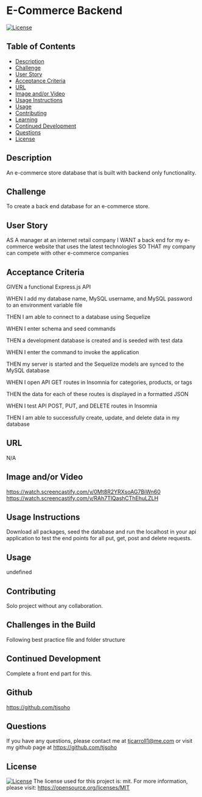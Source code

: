
# E-Commerce Backend

[![License](https://img.shields.io/badge/License-MIT-yellow.svg)](https://opensource.org/licenses/MIT)

## Table of Contents
- [Description](#description)
- [Challenge](#challenge)
- [User Story](#userStory)
- [Acceptance Criteria](#acceptanceCriteria)
- [URL](#url)
- [Image and/or Video](#imageAndOrVideo)
- [Usage Instructions](#usageInstructions)
- [Usage](#usage)
- [Contributing](#contributing)
- [Learning](#learning)
- [Continued Development](#continuedDevelopment)
- [Questions](#questions)
- [License](#license)


## Description
An e-commerce store database that is built with backend only functionality.

## Challenge
To create a back end database for an e-commerce store.

## User Story
AS A manager at an internet retail company
I WANT a back end for my e-commerce website that uses the latest technologies
SO THAT my company can compete with other e-commerce companies

## Acceptance Criteria
GIVEN a functional Express.js API

WHEN I add my database name, MySQL username, and MySQL password to an environment variable file

THEN I am able to connect to a database using Sequelize

WHEN I enter schema and seed commands

THEN a development database is created and is seeded with test data

WHEN I enter the command to invoke the application

THEN my server is started and the Sequelize models are synced to the MySQL database

WHEN I open API GET routes in Insomnia for categories, products, or tags

THEN the data for each of these routes is displayed in a formatted JSON

WHEN I test API POST, PUT, and DELETE routes in Insomnia

THEN I am able to successfully create, update, and delete data in my database

## URL
N/A

## Image and/or Video
https://watch.screencastify.com/v/0Mt8R2YRXsoAG7BiWn60
https://watch.screencastify.com/v/RAh7TlQashCThEhuLZLH


## Usage Instructions
Download all packages, seed the database and run the localhost in your api application to test the end points for all put, get, post and delete requests.

## Usage
undefined

## Contributing
Solo project without any collaboration.

## Challenges in the Build
Following best practice file and folder structure

## Continued Development
Complete a front end part for this.

## Github
https://github.com/tjsoho

## Questions
If you have any questions, please contact me at tjcarroll1@me.com or visit my github page at https://github.com/tjsoho

## License
[![License](https://img.shields.io/badge/License-MIT-yellow.svg)](https://opensource.org/licenses/MIT) 
The license used for this project is: mit. For more information, please visit: 
https://opensource.org/licenses/MIT
